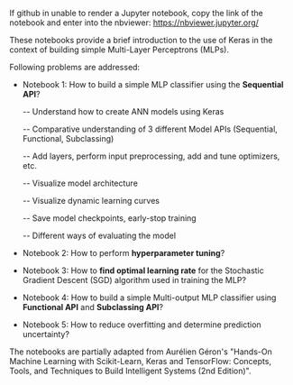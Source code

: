 If github in unable to render a Jupyter notebook, copy the link of the notebook and enter into the nbviewer: https://nbviewer.jupyter.org/

These notebooks provide a brief introduction to the use of Keras in the context of building simple Multi-Layer Perceptrons (MLPs). 

Following problems are addressed:

- Notebook 1: How to build a simple MLP classifier using the **Sequential API**?
  
  -- Understand how to create ANN models using Keras
  
  -- Comparative understanding of 3 different Model APIs (Sequential, Functional, Subclassing)
  
  -- Add layers, perform input preprocessing, add and tune optimizers, etc.
  
  -- Visualize model architecture
  
  -- Visualize dynamic learning curves
  
  -- Save model checkpoints, early-stop training
  
  -- Different ways of evaluating the model


- Notebook 2: How to perform **hyperparameter tuning**? 

- Notebook 3: How to **find optimal learning rate** for the Stochastic Gradient Descent (SGD) algorithm used in training the MLP? 

- Notebook 4: How to build a simple Multi-output MLP classifier using **Functional API** and **Subclassing API**?

- Notebook 5: How to reduce overfitting and determine prediction uncertainty?


The notebooks are partially adapted from Aurélien Géron's "Hands-On Machine Learning with Scikit-Learn, Keras and TensorFlow: Concepts, Tools, and Techniques to Build Intelligent Systems (2nd Edition)". 
